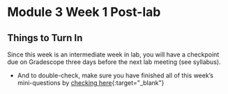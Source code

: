 # Module 3 Week 1 Post-lab


## Things to Turn In

Since this week is an intermediate week in lab, you will have a checkpoint due on Gradescope three days before the next lab meeting (see syllabus).


+ And to double-check, make sure you have finished all of this week’s mini-questions by [checking here](mini-questions#week-1){:target="_blank"}
